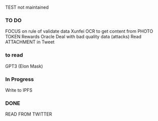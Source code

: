 TEST not maintained
### TO DO


FOCUS on rule of validate data
Xunfei OCR to get content from PHOTO
TOKEN Rewards
Oracle
Deal with bad quality data (attacks)
Read ATTACHMENT in Tweet

### to read
GPT3 (Elon Mask)

### In Progress

Write to IPFS


### DONE

READ FROM TWITTER